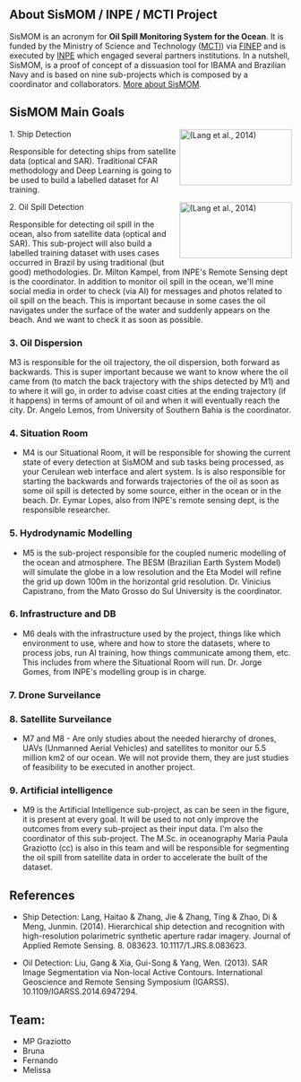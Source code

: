 ## About SisMOM / INPE / MCTI Project

SisMOM is an acronym for **Oil Spill Monitoring System for the Ocean**. It is funded by the Ministry of Science and Technology ([MCTI]()) via [FINEP]() and is executed by [INPE]() which engaged several partners institutions. In a nutshell, SisMOM, is a proof of concept of a dissuasion tool for IBAMA and Brazilian Navy and is based on nine sub-projects which is composed by a coordinator and collaborators. [More about SisMOM]().

## SisMOM Main Goals

<p>
<img src="https://www.researchgate.net/profile/Haitao-Lang/publication/270769959/figure/fig1/AS:613919064334338@1523381119250/Typical-samples-of-challenges-for-both-ship-detection-and-category-recognition-in.png" alt="(Lang et al., 2014)" align="right" height="100px" width="200px" />
1. Ship Detection</p>
Responsible for detecting ships from satellite data (optical and SAR). Traditional CFAR methodology and Deep Learning is going to be used to build a labelled dataset for AI training.


<p>
<img src="https://www.researchgate.net/profile/Haitao-Lang/publication/270769959/figure/fig1/AS:613919064334338@1523381119250/Typical-samples-of-challenges-for-both-ship-detection-and-category-recognition-in.png" alt="(Lang et al., 2014)" align="right" height="100px" width="200px" />
2. Oil Spill Detection</p>
Responsible for detecting oil spill in the ocean, also from satellite data (optical and SAR). This sub-project will also build a labelled training dataset with uses cases occurred in Brazil by using traditional (but good) methodologies. Dr. Milton Kampel, from INPE's Remote Sensing dept is the coordinator. In addition to monitor oil spill in the ocean, we'll mine social media in order to check (via AI) for messages and photos related to oil spill on the beach. This is important because in some cases the oil navigates under the surface of the water and suddenly appears on the beach. And we want to check it as soon as possible.

### 3. Oil Dispersion
 M3 is responsible for the oil trajectory, the oil dispersion, both forward as backwards. This is super important because we want to know where the oil came from (to match the back trajectory with the ships detected by M1) and to where it will go, in order to advise coast cities at the ending trajectory (if it happens) in terms of amount of oil and when it will eventually reach the city. Dr. Angelo Lemos, from University of Southern Bahia is the coordinator.

### 4. Situation Room
* M4 is our Situational Room, it will be responsible for showing the current state of every detection at SisMOM and sub tasks being processed, as your Cerulean web interface and alert system. Is is also responsible for starting the backwards and forwards trajectories of the oil as soon as some oil spill is detected by some source, either in the ocean or in the beach. Dr. Eymar Lopes, also from INPE's remote sensing dept, is the responsible researcher.

### 5. Hydrodynamic Modelling
* M5 is the sub-project responsible for the coupled numeric modelling of the ocean and atmosphere. The BESM (Brazilian Earth System Model) will simulate the globe in a low resolution and the Eta Model will refine the grid up down 100m in the horizontal grid resolution. Dr. Vinicius Capistrano, from the Mato Grosso do Sul University is the coordinator.

### 6. Infrastructure and DB
* M6 deals with the infrastructure used by the project, things like which environment to use, where and how to store the datasets, where to process jobs, run AI training, how things communicate among them, etc. This includes from where the Situational Room will run. Dr. Jorge Gomes, from INPE's modelling group is in charge.

### 7. Drone Surveilance
### 8. Satellite Surveilance
* M7 and M8 - Are only studies about the needed hierarchy of drones, UAVs (Unmanned Aerial Vehicles) and satellites to monitor our 5.5 million km2 of our ocean. We will not provide them, they are just studies of feasibility to be executed in another project.

### 9. Artificial intelligence
* M9 is the Artificial Intelligence sub-project, as can be seen in the figure, it is present at every goal. It will be used to not only improve the outcomes from every sub-project as their input data. I'm also the coordinator of this sub-project. The M.Sc. in oceanography Maria Paula Graziotto (cc) is also in this team and will be responsible for segmenting the oil spill from satellite data in order to accelerate the built of the dataset. 


<!-- 
(https://www.researchgate.net/publication/270769959_Hierarchical_ship_detection_and_recognition_with_high-resolution_polarimetric_synthetic_aperture_radar_imagery) | [<img width="100%" height="100%" src="https://www.researchgate.net/profile/Gui-Song_XIA/publication/281530593/figure/fig2/AS:284594248142856@1444863965040/Segmenting-SAR-images-of-a-pond-top-and-oil-spill-bottom-From-left-to-right.png" alt="(Liu et al., 2013)" style="text-align: center; height: 100px; width:100%;"/>]() | [<img width="100%" height="100%" src="https://www.researchgate.net/profile/Haitao-Lang/publication/270769959/figure/fig1/AS:613919064334338@1523381119250/Typical-samples-of-challenges-for-both-ship-detection-and-category-recognition-in.png" alt="(Lang et al., 2014)" style="text-align: center; height: 100px; width:200;"/>](https://www.researchgate.net/publication/281530593_SAR_Image_Segmentation_via_Non-local_Active_Contours) |
--> 
                       
## References

* Ship Detection: Lang, Haitao & Zhang, Jie & Zhang, Ting & Zhao, Di & Meng, Junmin. (2014). Hierarchical ship detection and recognition with high-resolution polarimetric synthetic aperture radar imagery. Journal of Applied Remote Sensing. 8. 083623. 10.1117/1.JRS.8.083623. 

* Oil Detection: Liu, Gang & Xia, Gui-Song & Yang, Wen. (2013). SAR Image Segmentation via Non-local Active Contours. International Geoscience and Remote Sensing Symposium (IGARSS). 10.1109/IGARSS.2014.6947294. 


<!-- 
SisMOM's AI Team homepage
[INPE' homepage](https://www.gov.br/inpe/pt-br)

## Coordination: Garcia
![Alt text](https://media.licdn.com/dms/image/C4E03AQHGWTSbVI0eLQ/profile-displayphoto-shrink_200_200/0/1516305289998?e=1718236800&v=beta&t=xaiBsbI7jk3lDJSdpLaUs129mpv4Q7RWkCvqDgJG12U)

HTML
| Old me | New me |
|---|---|
| <img src="http://www3.cptec.inpe.br/dimnt/wp-content/uploads/sites/3/2020/07/JOS%C3%89-ROBERTO-MOTTA-GARCIA.png" width="125" height="125"> | <img src="/img/JRMGarcia.jpeg" width="125" height="125"> |
-->

## Team:

*  MP Graziotto
*  Bruna
*  Fernando
*  Melissa 
